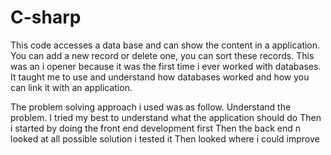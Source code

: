 # C-sharp
This code accesses a  data base and can show the content in a application. You can add a new record or delete one, you can sort these records. 
This was an i opener because it was the first time i ever worked with databases. It taught me to use and understand how databases worked and how you can link it with an application.

The problem solving approach i used was as follow.
Understand the problem. I tried my best to understand what the application should do
Then i started by doing the front end development first
Then the back end 
n looked at all possible solution
i tested it 
Then looked where i could improve 
